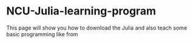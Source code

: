 # NCU-Julia-learning-program
This page will show you how to download the Julia and also teach some basic programming like from 
